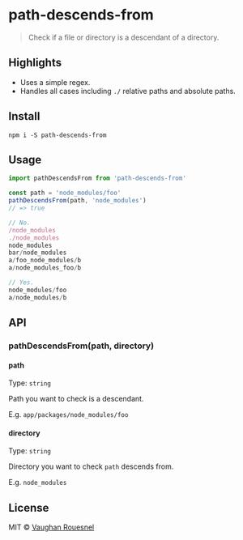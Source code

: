 # path-descends-from

> Check if a file or directory is a descendant of a directory.

## Highlights

- Uses a simple regex.
- Handles all cases including `./` relative paths and absolute paths.

## Install

```
npm i -S path-descends-from
```

## Usage

```js
import pathDescendsFrom from 'path-descends-from'

const path = 'node_modules/foo'
pathDescendsFrom(path, 'node_modules')
// => true

// No.
/node_modules
./node_modules
node_modules
bar/node_modules
a/foo_node_modules/b
a/node_modules_foo/b

// Yes.
node_modules/foo
a/node_modules/b
```

## API

### pathDescendsFrom(path, directory)

#### path

Type: `string`

Path you want to check is a descendant.

E.g. `app/packages/node_modules/foo`

#### directory

Type: `string`

Directory you want to check `path` descends from.

E.g. `node_modules`

## License

MIT © [Vaughan Rouesnel](https://vaughan.io)
